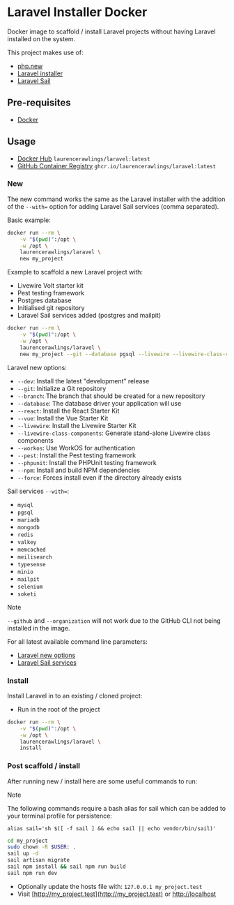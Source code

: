 # Laravel Installer Docker

Docker image to scaffold / install Laravel projects without having Laravel installed on the system.

This project makes use of:

- [php.new](https://php.new)
- [Laravel installer](https://laravel.com/docs/12.x#creating-an-application)
- [Laravel Sail](https://laravel.com/docs/12.x/sail)

## Pre-requisites

- [Docker](https://docs.docker.com/engine/install/)

## Usage

- [Docker Hub](https://hub.docker.com/r/laurencerawlings/laravel) `laurencerawlings/laravel:latest`
- [GitHub Container Registry](https://github.com/LaurenceRawlings/laravel-docker-installer/pkgs/container/laravel) `ghcr.io/laurencerawlings/laravel:latest`

### New

The new command works the same as the Laravel installer with the addition of the `--with=` option for adding Laravel Sail services (comma separated).

Basic example:

```bash
docker run --rm \
    -v "$(pwd)":/opt \
    -w /opt \
    laurencerawlings/laravel \
    new my_project
```

Example to scaffold a new Laravel project with:

- Livewire Volt starter kit
- Pest testing framework
- Postgres database
- Initialised git repository
- Laravel Sail services added (postgres and mailpit)

```bash
docker run --rm \
    -v "$(pwd)":/opt \
    -w /opt \
    laurencerawlings/laravel \
    new my_project --git --database pgsql --livewire --livewire-class-components --pest --with=pgsql,mailpit
```

Laravel new options:

- `--dev`: Install the latest "development" release
- `--git`: Initialize a Git repository
- `--branch`: The branch that should be created for a new repository
- `--database`: The database driver your application will use
- `--react`: Install the React Starter Kit
- `--vue`: Install the Vue Starter Kit
- `--livewire`: Install the Livewire Starter Kit
- `--livewire-class-components`: Generate stand-alone Livewire class components
- `--workos`: Use WorkOS for authentication
- `--pest`: Install the Pest testing framework
- `--phpunit`: Install the PHPUnit testing framework
- `--npm`: Install and build NPM dependencies
- `--force`: Forces install even if the directory already exists

Sail services `--with=`:
- `mysql`
- `pgsql`
- `mariadb`
- `mongodb`
- `redis`
- `valkey`
- `memcached`
- `meilisearch`
- `typesense`
- `minio`
- `mailpit`
- `selenium`
- `soketi`

> [!NOTE]
> `--github` and `--organization` will not work due to the GitHub CLI not being installed in the image.

For all latest available command line parameters:

- [Laravel new options](https://github.com/laravel/installer/blob/master/src/NewCommand.php#L42)
- [Laravel Sail services](https://github.com/laravel/sail/blob/1.x/src/Console/Concerns/InteractsWithDockerComposeServices.php#L15)

### Install

Install Laravel in to an existing / cloned project:

- Run in the root of the project

```bash
docker run --rm \
    -v "$(pwd)":/opt \
    -w /opt \
    laurencerawlings/laravel \
    install
```

### Post scaffold / install

After running new / install here are some useful commands to run:

> [!NOTE]
> The following commands require a bash alias for sail which can be added to your terminal profile for persistence:
> 
> `alias sail='sh $([ -f sail ] && echo sail || echo vendor/bin/sail)'`

```bash
cd my_project
sudo chown -R $USER: .
sail up -d
sail artisan migrate
sail npm install && sail npm run build
sail npm run dev
```

- Optionally update the hosts file with: `127.0.0.1 my_project.test`
- Visit [http://my_project.test](http://my_project.test) or [http://localhost](http://localhost)
